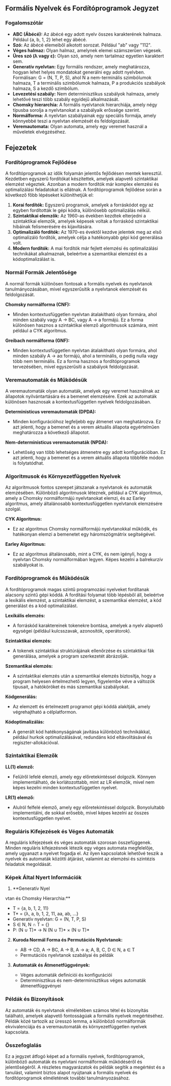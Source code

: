 ## Formális Nyelvek és Fordítóprogramok Jegyzet

### Fogalomszótár

- **ABC (Ábécé):** Az ábécé egy adott nyelv összes karakterének halmaza. Például {a, b, 1, 2} lehet egy ábécé.
- **Szó:** Az ábécé elemeiből alkotott sorozat. Például "ab" vagy "112".
- **Véges halmaz:** Olyan halmaz, amelynek elemei számszerűen végesek.
- **Üres szó (λ vagy ε):** Olyan szó, amely nem tartalmaz egyetlen karaktert sem.
- **Generatív nyelvtan:** Egy formális rendszer, amely meghatározza, hogyan lehet helyes mondatokat generálni egy adott nyelvben. Formálisan: G = (N, T, P, S), ahol N a nem-terminális szimbólumok halmaza, T a terminális szimbólumok halmaza, P a produkciós szabályok halmaza, S a kezdő szimbólum.
- **Levezetési szabály:** Nem determinisztikus szabályok halmaza, amely lehetővé teszi több szabály egyidejű alkalmazását.
- **Chomsky hierarchia:** A formális nyelvtanok hierarchiája, amely négy típusba sorolja a nyelvtanokat a szabályaik erőssége szerint.
- **Normálforma:** A nyelvtan szabályainak egy speciális formája, amely könnyebbé teszi a nyelvtan elemzését és feldolgozását.
- **Veremautomata:** Olyan automata, amely egy veremet használ a műveletek elvégzéséhez.

## Fejezetek

### Fordítóprogramok Fejlődése

A fordítóprogramok az idők folyamán jelentős fejlődésen mentek keresztül. Kezdetben egyszerű fordítókat készítettek, amelyek alapvető szintaktikai elemzést végeztek. Azonban a modern fordítók már komplex elemzési és optimalizálási feladatokat is ellátnak. A fordítóprogramok fejlődése során a következő főbb lépéseket különíthetjük el:

1. **Korai fordítók:** Egyszerű programok, amelyek a forráskódot egy az egyben fordították le gépi kódra, különösebb optimalizálás nélkül.
2. **Szintaktikai elemzők:** Az 1960-as években kezdtek elterjedni a szintaktikai elemzők, amelyek képesek voltak a forráskód szintaktikai hibáinak felismerésére és kijavítására.
3. **Optimalizáló fordítók:** Az 1970-es évektől kezdve jelentek meg az első optimalizáló fordítók, amelyek célja a hatékonyabb gépi kód generálása volt.
4. **Modern fordítók:** A mai fordítók már fejlett elemzési és optimalizálási technikákat alkalmaznak, beleértve a szemantikai elemzést és a kódoptimalizálást is.

### Normál Formák Jelentősége

A normál formák különösen fontosak a formális nyelvek és nyelvtanok tanulmányozásában, mivel egyszerűsítik a nyelvtanok elemzését és feldolgozását.

**Chomsky normálforma (CNF):**
- Minden kontextusfüggetlen nyelvtan átalakítható olyan formára, ahol minden szabály vagy A → BC, vagy A → a formájú. Ez a forma különösen hasznos a szintaktikai elemző algoritmusok számára, mint például a CYK algoritmus.

**Greibach normálforma (GNF):**
- Minden kontextusfüggetlen nyelvtan átalakítható olyan formára, ahol minden szabály A → aα formájú, ahol a terminális, α pedig nulla vagy több nem terminális. Ez a forma hasznos a fordítóprogramok tervezésében, mivel egyszerűsíti a szabályok feldolgozását.

### Veremautomaták és Működésük

A veremautomaták olyan automaták, amelyek egy veremet használnak az állapotok nyilvántartására és a bemenet elemzésére. Ezek az automaták különösen hasznosak a kontextusfüggetlen nyelvek feldolgozásában.

**Deterministicus veremautomaták (DPDA):**
- Minden konfigurációhoz legfeljebb egy átmenet van meghatározva. Ez azt jelenti, hogy a bemenet és a verem aktuális állapota egyértelműen meghatározza a következő állapotot.

**Nem-deterministicus veremautomaták (NPDA):**
- Lehetőség van több lehetséges átmenetre egy adott konfigurációban. Ez azt jelenti, hogy a bemenet és a verem aktuális állapota többféle módon is folytatódhat.

### Algoritmusok és Környezetfüggetlen Nyelvek

Az algoritmusok fontos szerepet játszanak a nyelvtanok és automaták elemzésében. Különböző algoritmusok léteznek, például a CYK algoritmus, amely a Chomsky normálformájú nyelvtanokat elemzi, és az Earley algoritmus, amely általánosabb kontextusfüggetlen nyelvtanok elemzésére szolgál.

**CYK Algoritmus:**
- Ez az algoritmus Chomsky normálformájú nyelvtanokkal működik, és hatékonyan elemzi a bemenetet egy háromszögmátrix segítségével.

**Earley Algoritmus:**
- Ez az algoritmus általánosabb, mint a CYK, és nem igényli, hogy a nyelvtan Chomsky normálformában legyen. Képes kezelni a balrekurzív szabályokat is.

### Fordítóprogramok és Működésük

A fordítóprogramok magas szintű programozási nyelveket fordítanak alacsony szintű gépi kóddá. A fordítási folyamat több lépésből áll, beleértve a lexikális elemzést, a szintaktikai elemzést, a szemantikai elemzést, a kód generálást és a kód optimalizálást.

**Lexikális elemzés:**
- A forráskód karaktereinek tokenekre bontása, amelyek a nyelv alapvető egységei (például kulcsszavak, azonosítók, operátorok).

**Szintaktikai elemzés:**
- A tokenek szintaktikai struktúrájának ellenőrzése és szintaktikai fák generálása, amelyek a program szerkezetét ábrázolják.

**Szemantikai elemzés:**
- A szintaktikai elemzés után a szemantikai elemzés biztosítja, hogy a program helyesen értelmezhető legyen, figyelembe véve a változók típusait, a hatóköröket és más szemantikai szabályokat.

**Kódgenerálás:**
- Az elemzett és értelmezett programot gépi kóddá alakítják, amely végrehajtható a célplatformon.

**Kódoptimalizálás:**
- A generált kód hatékonyságának javítása különböző technikákkal, például hurkok optimalizálásával, redundáns kód eltávolításával és regiszter-allokációval.

### Szintaktikai Elemzők

**LL(1) elemző:**
- Felülről lefelé elemző, amely egy előretekintéssel dolgozik. Könnyen implementálható, de korlátozottabb, mint az LR elemzők, mivel nem képes kezelni minden kontextusfüggetlen nyelvet.

**LR(1) elemző:**
- Alulról felfelé elemző, amely egy előretekintéssel dolgozik. Bonyolultabb implementálni, de sokkal erősebb, mivel képes kezelni az összes kontextusfüggetlen nyelvet.

### Reguláris Kifejezések és Véges Automaták

A reguláris kifejezések és véges automaták szorosan összefüggenek. Minden reguláris kifejezésnek létezik egy véges automata megfelelője, amely ugyanazt a nyelvet fogadja el. Az ilyen kapcsolatok lehetővé teszik a nyelvek és automaták közötti átjárást, valamint az elemzési és szintézis feladatok megoldását.

### Képek Által Nyert Információk

1. **Generatív Nyel

vtan és Chomsky Hierarchia:**
   - T = {a, b, 1, 2, 11}
   - T* = {λ, a, b, 1, 2, 11, aa, ab, ...}
   - Generatív nyelvtan: G = (N, T, P, S)
   - S ∈ N, N ∩ T = {}
   - P: (N ∪ T)* → N (N ∪ T)* × (N ∪ T)*

2. **Kuroda Normál Forma és Permutációs Nyelvtanok:**
   - AB → CD, A → BC, A → B, A → a; A, B, C, D ∈ N, a ∈ T
   - Permutációs nyelvtanok szabályai és példák

3. **Automaták és Átmenetfüggvények:**
   - Véges automaták definíciói és konfigurációi
   - Determinisztikus és nem-determinisztikus véges automaták átmenetfüggvényei

### Példák és Bizonyítások

Az automaták és nyelvtanok elméletében számos tétel és bizonyítás található, amelyek alapvető fontosságúak a formális nyelvek megértéséhez. Példák közé tartozik az üresszó lemma, a különböző normálformák ekvivalenciája és a veremautomaták és környezetfüggetlen nyelvek kapcsolata.

### Összefoglalás

Ez a jegyzet átfogó képet ad a formális nyelvek, fordítóprogramok, különböző automaták és nyelvtani normálformák működéséről és jelentőségéről. A részletes magyarázatok és példák segítik a megértést és a tanulást, valamint biztos alapot nyújtanak a formális nyelvek és fordítóprogramok elméletének további tanulmányozásához.